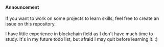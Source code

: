 #### Announcement

If you want to work on some projects to learn skills, feel free to create an issue on this repository.

I have little experience in blockchain field as I don't have much time to study. It's in my future todo list, but afraid I may quit before learning it. :)
